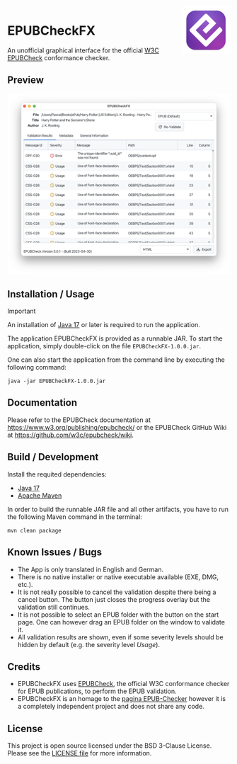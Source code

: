 <img src="icon.png" align="right" height="110"/>

# EPUBCheckFX

An unofficial graphical interface for the official [W3C EPUBCheck](https://www.w3.org/publishing/epubcheck/) conformance checker.

## Preview

![EPUBCheckFX Screenshot](img/EPUBCheckFX-Screenshot.png)

## Installation / Usage

> [!IMPORTANT]  
> An installation of [Java 17](https://adoptium.net/) or later is required to run the application.

The application EPUBCheckFX is provided as a runnable JAR. To start the application, simply
double-click on the file `EPUBCheckFX-1.0.0.jar`.

One can also start the application from the command line by executing the following command:

``` shell
java -jar EPUBCheckFX-1.0.0.jar
```

## Documentation

Please refer to the EPUBCheck documentation at https://www.w3.org/publishing/epubcheck/ or the EPUBCheck GitHub Wiki at https://github.com/w3c/epubcheck/wiki.

## Build / Development

Install the requited dependencies:

* [Java 17](https://adoptium.net/)
* [Apache Maven](https://maven.apache.org/)

In order to build the runnable JAR file and all other artifacts, you have to run the following Maven command in the terminal:

```
mvn clean package
```

## Known Issues / Bugs

- The App is only translated in English and German.
- There is no native installer or native executable available (EXE, DMG, etc.).
- It is not really possible to cancel the validation despite there being a cancel button. The button just closes the progress overlay but the validation still continues.
- It is not possible to select an EPUB folder with the button on the start page. One can however drag an EPUB folder on the window to validate it.
- All validation results are shown, even if some severity levels should be hidden by default (e.g. the severity level *Usage*).

## Credits

* EPUBCheckFX uses [EPUBCheck](https://github.com/w3c/epubcheck), the official W3C conformance checker for EPUB publications, to perform the EPUB validation.
* EPUBCheckFX is an homage to the [pagina EPUB-Checker](https://github.com/paginagmbh/EPUB-Checker) however it is a completely independent project and does not share any code.

## License

This project is open source licensed under the BSD 3-Clause License. Please see the [LICENSE file](LICENSE) for more information.
